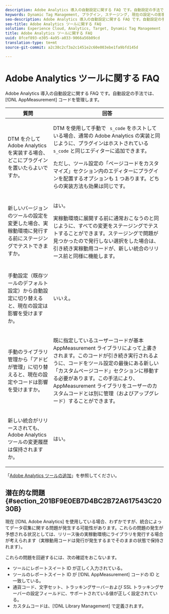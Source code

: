 ```yaml
---
description: Adobe Analytics 導入の自動設定に関する FAQ です。自動設定の手法では、AppMeasurement コードを管理します。
keywords: Dynamic Tag Management, プラグイン, ステージング, 現在の設定への影響, 変更履歴, 潜在的な問題, レポートスイート id, 通貨コード, トラッキングサーバー, ssl トラッキングサーバー, カスタムコード, ライブラリ管理
seo-description: Adobe Analytics 導入の自動設定に関する FAQ です。自動設定の手法では、AppMeasurement コードを管理します。
seo-title: Adobe Analytics ツールに関する FAQ
solution: Experience Cloud, Analytics, Target, Dynamic Tag Management
title: Adobe Analytics ツールに関する FAQ
uuid: 8fcef893-e305-4a95-a033-9066a56b09cd
translation-type: tm+mt
source-git-commit: a2c38c2cf3a2c1451e2c60e003ebe1fa9bfd145d

---
```



# Adobe Analytics ツールに関する FAQ

Adobe Analytics 導入の自動設定に関する FAQ です。自動設定の手法では、[!DNL AppMeasurement] コードを管理します。

<table id="table_A50D00E2C47A473B92DA800FB08FE640"> 
 <thead> 
  <tr> 
   <th colname="col1" class="entry"> 質問 </th> 
   <th colname="col2" class="entry"> 回答 </th> 
  </tr> 
 </thead>
 <tbody> 
  <tr> 
   <td colname="col1"> <p> DTM を介して Adobe Analytics を実装する場合、どこにプラグインを置いたらよいですか。 </p> </td> 
   <td colname="col2"> <p> DTM を使用して手動で <code> s_code</code> をホストしている場合、通常の Adobe Analytics の実装と同じように、プラグインはホストされている <code> s_code</code> と同じエディターに追加できます。 </p> <p>ただし、ツール設定の「<span class="term">ページコードをカスタマイズ</span>」セクション内のエディターにプラグインを配置するオプションも 1 つあります。どちらの実装方法も効果は同じです。 </p> </td> 
  </tr> 
  <tr> 
   <td colname="col1"> <p>新しいバージョンのツールの設定を変更した場合、実稼動環境に発行する前にステージングでテストできますか。 </p> </td> 
   <td colname="col2"> <p>はい。 </p> <p>実稼動環境に展開する前に通常おこなうのと同じように、すべての変更をステージングでテストすることができます。ステージングで問題が見つかったので発行しない選択をした場合は、引き続き実稼動用コードが、新しい統合のリリース前と同様に機能します。 </p> </td> 
  </tr> 
  <tr> 
   <td colname="col1"> <p>手動設定（既存ツールのデフォルト設定）から自動設定に切り替えると、現在の設定は影響を受けますか。 </p> </td> 
   <td colname="col2"> <p>いいえ。 </p> </td> 
  </tr> 
  <tr> 
   <td colname="col1"> <p>手動のライブラリ管理から「アドビが管理」に切り替えると、現在の設定やコードは影響を受けますか。 </p> </td> 
   <td colname="col2"> <p>既に指定しているユーザーコードが基本 <span class="keyword">AppMeasurement</span> ライブラリによって上書きされます。このコードが引き続き実行されるように、コードをツール設定の最後にある新しい「<span class="wintitle">カスタムページコード</span>」セクションに移動する必要があります。この手法により、<span class="keyword">AppMeasurement</span> ライブラリをユーザーのカスタムコードとは別に管理（およびアップグレード）することができます。 </p> </td> 
  </tr> 
  <tr> 
   <td colname="col1"> <p>新しい統合がリリースされても、<span class="keyword">Adobe Analytics</span> ツールの変更履歴は保持されますか。 </p> </td> 
   <td colname="col2"> <p>はい。 </p> </td> 
  </tr> 
 </tbody> 
</table>

「[Adobe Analytics ツールの追加](../../../implement/c-implement-with-dtm/c-aa-tool/analytics-dtm.md#concept_FBA6679A0B79490F8296437F11E5E4F8)」を参照してください。

## 潜在的な問題 {#section_201BF9E0EB7D4BC2B72A617543C2030B}

現在 [!DNL Adobe Analytics] を使用している場合、わずかですが、統合によってデータ収集に関する問題が発生する可能性があります。これらの問題の発生が予想される状況としては、リリース後の実稼動環境にライブラリを発行する場合が考えられます（実稼動用コードは発行が発生するまでそのままの状態で保持されます）。

これらの問題を回避するには、次の確認をおこないます。

* ツールにレポートスイート ID が正しく入力されている。
* ツールのレポートスイート ID が [!DNL AppMeasurement] コードの ID と一致している。
* 通貨コード、文字セット、トラッキングサーバーおよび SSL トラッキングサーバーの設定フィールドに、サポートされている値が正しく設定されている。
* カスタムコードは、[!DNL Library Management] で定義されます。

